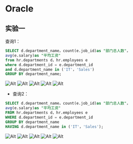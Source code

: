 # Oracle
## 实验一<br>
查询1：

```SQL
SELECT d.department_name，count(e.job_id)as "部门总人数"，
avg(e.salary)as "平均工资"
from hr.departments d，hr.employees e
where d.department_id = e.department_id
and d.department_name in ('IT'，'Sales')
GROUP BY department_name;
```

![Alt](https://github.com/fangqi201610414409/Oracle/blob/master/test1/%E6%9F%A5%E8%AF%A21.1.png)
![Alt](https://github.com/fangqi201610414409/Oracle/blob/master/test1/%E6%9F%A5%E8%AF%A21.2.png)
![Alt](https://github.com/fangqi201610414409/Oracle/blob/master/test1/%E6%9F%A5%E8%AF%A21.3.png)
![Alt](https://github.com/fangqi201610414409/Oracle/blob/master/test1/1.1.png)
![Alt](https://github.com/fangqi201610414409/Oracle/blob/master/test1/1.2.png)

- 查询2：
```SQL
SELECT d.department_name，count(e.job_id)as "部门总人数"，
avg(e.salary)as "平均工资"
FROM hr.departments d，hr.employees e
WHERE d.department_id = e.department_id
GROUP BY department_name
HAVING d.department_name in ('IT'，'Sales');
```

![Alt](https://github.com/fangqi201610414409/Oracle/blob/master/test1/%E6%9F%A5%E8%AF%A22.1.png)
![Alt](https://github.com/fangqi201610414409/Oracle/blob/master/test1/%E6%9F%A5%E8%AF%A22.2.png)
![Alt](https://github.com/fangqi201610414409/Oracle/blob/master/test1/%E6%9F%A5%E8%AF%A22.3.png)
![Alt](https://github.com/fangqi201610414409/Oracle/blob/master/test1/2.1.png)
![Alt](https://github.com/fangqi201610414409/Oracle/blob/master/test1/2.2.png)

